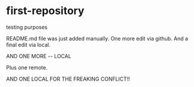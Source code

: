 # first-repository
testing purposes

README.md file was just added manually. One more edit via github. And a final edit via local.

AND ONE MORE -- LOCAL

Plus one remote.

AND ONE LOCAL FOR THE FREAKING CONFLICT!!
